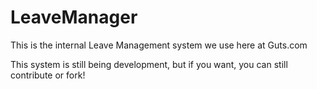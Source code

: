# LeaveManager
This is the internal Leave Management system we use here at Guts.com

This system is still being development, but if you want, you can still contribute or fork!
